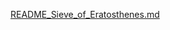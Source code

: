 [README_Sieve_of_Eratosthenes.md](https://github.com/user-attachments/files/15921312/README_Sieve_of_Eratosthenes.md)
